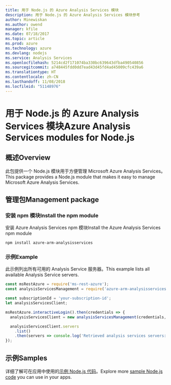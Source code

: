 ```yaml
---
title: 用于 Node.js 的 Azure Analysis Services 模块
description: 用于 Node.js 的 Azure Analysis Services 模块参考
author: Minewiskan
ms.author: owend
manager: kfile
ms.date: 07/18/2017
ms.topic: article
ms.prod: azure
ms.technology: azure
ms.devlang: nodejs
ms.service: Analysis Services
ms.openlocfilehash: 5214cd2f171074ba330bc639643dfba490540856
ms.sourcegitcommit: a748445fdd0dd7ead43d45fd4ad45009cfc439a6
ms.translationtype: HT
ms.contentlocale: zh-CN
ms.lasthandoff: 11/08/2018
ms.locfileid: "51148976"
---
```

# <a name="azure-analysis-services-modules-for-nodejs"></a><span data-ttu-id="2efd2-103">用于 Node.js 的 Azure Analysis Services 模块</span><span class="sxs-lookup"><span data-stu-id="2efd2-103">Azure Analysis Services modules for Node.js</span></span>

## <a name="overview"></a><span data-ttu-id="2efd2-104">概述</span><span class="sxs-lookup"><span data-stu-id="2efd2-104">Overview</span></span>
<span data-ttu-id="2efd2-105">此包提供一个 Node.js 模块用于方便管理 Microsoft Azure Analysis Services。</span><span class="sxs-lookup"><span data-stu-id="2efd2-105">This package provides a Node.js module that makes it easy to manage Microsoft Azure Analysis Services.</span></span>

## <a name="management-package"></a><span data-ttu-id="2efd2-106">管理包</span><span class="sxs-lookup"><span data-stu-id="2efd2-106">Management package</span></span>

### <a name="install-the-npm-module"></a><span data-ttu-id="2efd2-107">安装 npm 模块</span><span class="sxs-lookup"><span data-stu-id="2efd2-107">Install the npm module</span></span>

<span data-ttu-id="2efd2-108">安装 Azure Analysis Services npm 模块</span><span class="sxs-lookup"><span data-stu-id="2efd2-108">Install the Azure Analysis Services npm module</span></span>

```bash
npm install azure-arm-analysisservices
```

### <a name="example"></a><span data-ttu-id="2efd2-109">示例</span><span class="sxs-lookup"><span data-stu-id="2efd2-109">Example</span></span>

<span data-ttu-id="2efd2-110">此示例列出所有可用的 Analysis Service 服务器。</span><span class="sxs-lookup"><span data-stu-id="2efd2-110">This example lists all available Analysis Service servers.</span></span>

```javascript
const msRestAzure = require('ms-rest-azure');
const analysisServicesManagement = require('azure-arm-analysisservices');

const subscriptionId = 'your-subscription-id';
let analysisServicesClient;

msRestAzure.interactiveLogin().then(credentials => {
  analysisServicesClient = new analysisServicesManagement(credentials, subscriptionId);

  analysisServicesClient.servers
    .list()
    .then(servers => console.log('Retrieved analysis services servers: ', servers));
});
```

## <a name="samples"></a><span data-ttu-id="2efd2-111">示例</span><span class="sxs-lookup"><span data-stu-id="2efd2-111">Samples</span></span>

<span data-ttu-id="2efd2-112">详细了解可在应用中使用的[示例 Node.js 代码](https://azure.microsoft.com/resources/samples/?platform=nodejs)。</span><span class="sxs-lookup"><span data-stu-id="2efd2-112">Explore more [sample Node.js code](https://azure.microsoft.com/resources/samples/?platform=nodejs) you can use in your apps.</span></span>
